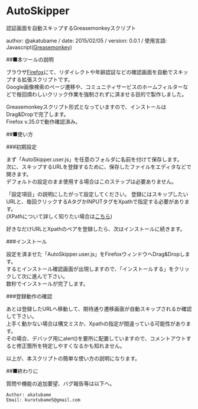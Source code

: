 # AutoSkipper
認証画面を自動スキップするGreasemonkeyスクリプト

author: @akatubame
/ date: 2015/02/05
/ version: 0.0.1
/ 使用言語: Javascript([Greasemonkey](https://addons.mozilla.org/en-us/firefox/addon/greasemonkey/))

##■本ツールの説明

ブラウザ[Firefox](https://www.mozilla.org/ja/firefox/new/)にて、リダイレクトや年齢認証などの確認画面を自動でスキップする拡張スクリプトです。  
Google画像検索のページ遷移や、コミュニティサービスのホームフィルターなどで毎回煩わしいクリック作業を強制されずに済ませる目的で製作しました。

Greasemonkeyスクリプト形式となっていますので、インストールはDrag&Dropで完了します。  
Firefox v.35.0で動作確認済み。  


##■使い方

###初期設定

まず「AutoSkipper.user.js」を任意のフォルダに名前を付けて保存します。  
次に、スキップするURLを登録するために、保存したファイルをエディタなどで開きます。  
デフォルトの設定のまま使用する場合はこのステップは必要ありません。

「設定項目」の説明にしたがって設定してください。
登録にはスキップしたいURLと、毎回クリックするAタグかINPUTタグをXpathで指定する必要があります。    
(XPathについて詳しく知りたい場合は[こちら](https://ja.wikipedia.org/wiki/XML_Path_Language))  

好きなだけURLとXpathのペアを登録したら、次はインストールに続きます。

###インストール

設定を済ませた「AutoSkipper.user.js」をFirefoxウィンドウへDrag&Dropします。  
するとインストール確認画面が出現しますので、「インストールする」をクリックして次に進んで下さい。  
数秒でインストールが完了します。

###登録動作の確認

あとは登録したURLへ移動して、期待通り遷移画面が自動スキップされるか確認して下さい。  
上手く動かない場合は構文ミスか、Xpathの指定が間違っている可能性があります。  
その場合、デバッグ用にalert()を要所に配置していますので、コメントアウトすると修正箇所を特定しやすくなるかも知れません。

以上が、本スクリプトの簡単な使い方の説明になります。

##■終わりに  

質問や機能の追加要望、バグ報告等は以下へ。

	Author: akatubame  
	Email: kurotubame5@gmail.com
